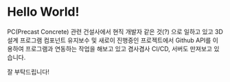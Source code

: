 # Hello World!
PC(Precast Concrete) 관련 건설사에서 현직 개발자 같은 것(?) 으로 일하고 있고 3D 설계 프로그램 컴포넌트 유지보수 및 새로이 진행중인 프로젝트에서 Github API를 이용하여 프로그램과 연동하는 작업을 해보고 있고 겸사겸사 CI/CD, 서버도 만져보고 있습니다.

잘 부탁드립니다!
